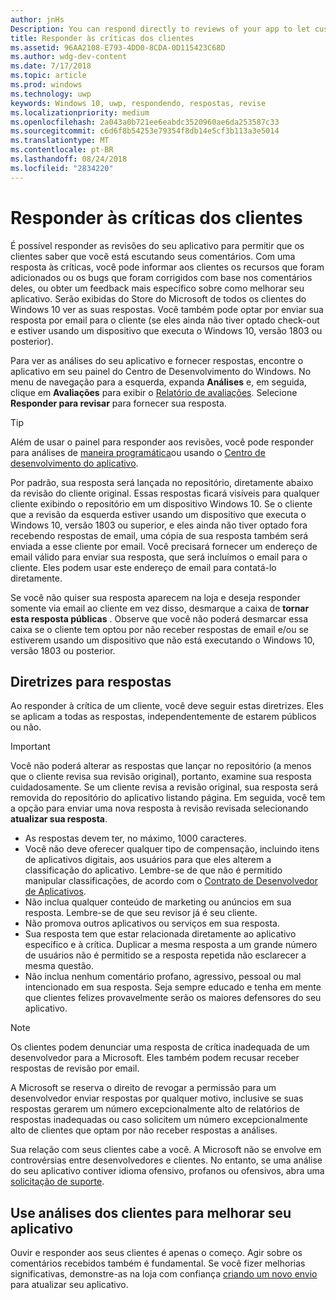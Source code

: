 ```yaml
---
author: jnHs
Description: You can respond directly to reviews of your app to let customers know you’re listening to their feedback.
title: Responder às críticas dos clientes
ms.assetid: 96AA2108-E793-4DD0-8CDA-0D115423C68D
ms.author: wdg-dev-content
ms.date: 7/17/2018
ms.topic: article
ms.prod: windows
ms.technology: uwp
keywords: Windows 10, uwp, respondendo, respostas, revise
ms.localizationpriority: medium
ms.openlocfilehash: 2a043a0b721ee6eabdc3520960ae6da253587c33
ms.sourcegitcommit: c6d6f8b54253e79354f8db14e5cf3b113a3e5014
ms.translationtype: MT
ms.contentlocale: pt-BR
ms.lasthandoff: 08/24/2018
ms.locfileid: "2834220"
---
```

# <a name="respond-to-customer-reviews"></a>Responder às críticas dos clientes


É possível responder as revisões do seu aplicativo para permitir que os clientes saber que você está escutando seus comentários. Com uma resposta às críticas, você pode informar aos clientes os recursos que foram adicionados ou os bugs que foram corrigidos com base nos comentários deles, ou obter um feedback mais específico sobre como melhorar seu aplicativo. Serão exibidas do Store do Microsoft de todos os clientes do Windows 10 ver as suas respostas. Você também pode optar por enviar sua resposta por email para o cliente (se eles ainda não tiver optado check-out e estiver usando um dispositivo que executa o Windows 10, versão 1803 ou posterior).

Para ver as análises do seu aplicativo e fornecer respostas, encontre o aplicativo em seu painel do Centro de Desenvolvimento do Windows. No menu de navegação para a esquerda, expanda **Análises** e, em seguida, clique em **Avaliações** para exibir o [Relatório de avaliações](reviews-report.md). Selecione **Responder para revisar** para fornecer sua resposta.

> [!TIP]
> Além de usar o painel para responder aos revisões, você pode responder para análises de [maneira programática](../monetize/submit-responses-to-app-reviews.md)ou usando o [Centro de desenvolvimento do aplicativo](https://www.microsoft.com/store/apps/dev-center/9nblggh4r5ws).

Por padrão, sua resposta será lançada no repositório, diretamente abaixo da revisão do cliente original. Essas respostas ficará visíveis para qualquer cliente exibindo o repositório em um dispositivo Windows 10. Se o cliente que a revisão da esquerda estiver usando um dispositivo que executa o Windows 10, versão 1803 ou superior, e eles ainda não tiver optado fora recebendo respostas de email, uma cópia de sua resposta também será enviada a esse cliente por email.  Você precisará fornecer um endereço de email válido para enviar sua resposta, que será incluímos o email para o cliente. Eles podem usar este endereço de email para contatá-lo diretamente.

Se você não quiser sua resposta aparecem na loja e deseja responder somente via email ao cliente em vez disso, desmarque a caixa de **tornar esta resposta públicas** . Observe que você não poderá desmarcar essa caixa se o cliente tem optou por não receber respostas de email e/ou se estiverem usando um dispositivo que não está executando o Windows 10, versão 1803 ou posterior.

## <a name="guidelines-for-responses"></a>Diretrizes para respostas

Ao responder à crítica de um cliente, você deve seguir estas diretrizes. Eles se aplicam a todas as respostas, independentemente de estarem públicos ou não.

> [!IMPORTANT]
> Você não poderá alterar as respostas que lançar no repositório (a menos que o cliente revisa sua revisão original), portanto, examine sua resposta cuidadosamente. Se um cliente revisa a revisão original, sua resposta será removida do repositório do aplicativo listando página. Em seguida, você tem a opção para enviar uma nova resposta à revisão revisada selecionando **atualizar sua resposta**.

-   As respostas devem ter, no máximo, 1000 caracteres.
-   Você não deve oferecer qualquer tipo de compensação, incluindo itens de aplicativos digitais, aos usuários para que eles alterem a classificação do aplicativo. Lembre-se de que não é permitido manipular classificações, de acordo com o [Contrato de Desenvolvedor de Aplicativos](https://docs.microsoft.com/legal/windows/agreements/app-developer-agreement).
-   Não inclua qualquer conteúdo de marketing ou anúncios em sua resposta. Lembre-se de que seu revisor já é seu cliente.
-   Não promova outros aplicativos ou serviços em sua resposta.
-   Sua resposta tem que estar relacionada diretamente ao aplicativo específico e à crítica. Duplicar a mesma resposta a um grande número de usuários não é permitido se a resposta repetida não esclarecer a mesma questão.
-   Não inclua nenhum comentário profano, agressivo, pessoal ou mal intencionado em sua resposta. Seja sempre educado e tenha em mente que clientes felizes provavelmente serão os maiores defensores do seu aplicativo.

> [!NOTE]
> Os clientes podem denunciar uma resposta de crítica inadequada de um desenvolvedor para a Microsoft. Eles também podem recusar receber respostas de revisão por email.
>
> A Microsoft se reserva o direito de revogar a permissão para um desenvolvedor enviar respostas por qualquer motivo, inclusive se suas respostas gerarem um número excepcionalmente alto de relatórios de respostas inadequadas ou caso solicitem um número excepcionalmente alto de clientes que optam por não receber respostas a análises.

Sua relação com seus clientes cabe a você. A Microsoft não se envolve em controvérsias entre desenvolvedores e clientes. No entanto, se uma análise do seu aplicativo contiver idioma ofensivo, profanos ou ofensivos, abra uma [solicitação de suporte](http://go.microsoft.com/fwlink/p/?LinkID=401178).


## <a name="use-customer-reviews-to-improve-your-app"></a>Use análises dos clientes para melhorar seu aplicativo

Ouvir e responder aos seus clientes é apenas o começo. Agir sobre os comentários recebidos também é fundamental. Se você fizer melhorias significativas, demonstre-as na loja com confiança [criando um novo envio](app-submissions.md) para atualizar seu aplicativo.
